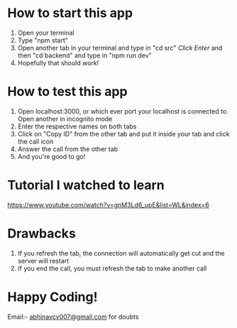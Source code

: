 # How to start this app

1. Open your terminal
2. Type "npm start"
3. Open another tab in your terminal and type in "cd src" *Click Enter* and then "cd backend" and type in "npm run dev"
4. Hopefully that should work!


# How to test this app

1. Open localhost:3000, or which ever port your localhost is connected to. Open another in incognito mode
2. Enter the respective names on both tabs
3. Click on "Copy ID" from the other tab and put it inside your tab and click the call icon
4. Answer the call from the other tab
5. And you're good to go!

# Tutorial I watched to learn

https://www.youtube.com/watch?v=gnM3Ld6_upE&list=WL&index=6

# Drawbacks

1. If you refresh the tab, the connection will automatically get cut and the server will restart
2. If you end the call, you must refresh the tab to make another call

# Happy Coding!

Email:- abhinavcv007@gmail.com for doubts

